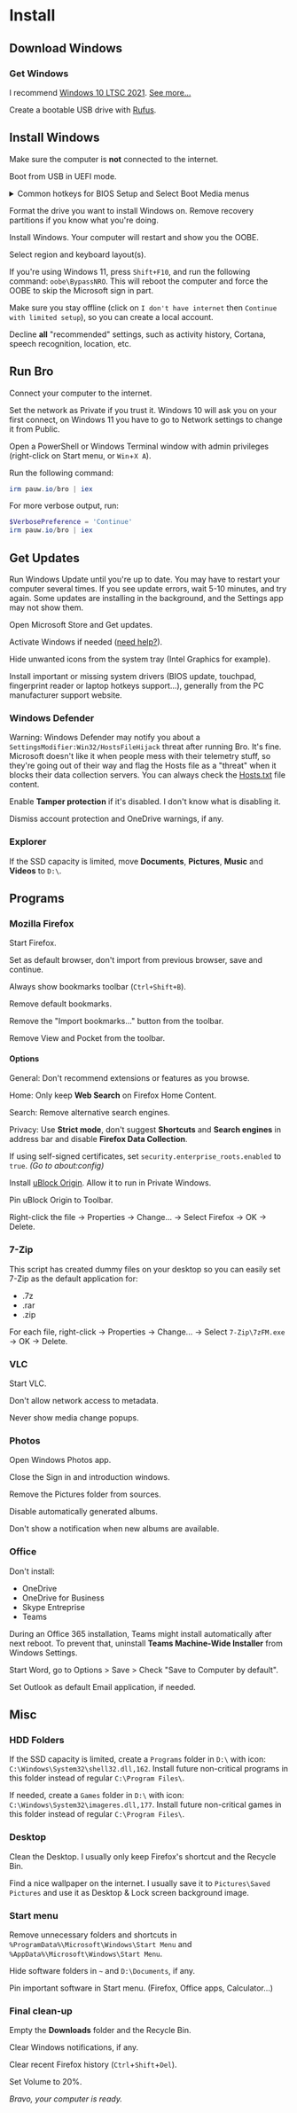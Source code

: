 # Install

## Download Windows

### Get Windows

I recommend [Windows 10 LTSC 2021](https://pauw.io/windows-10). [See more...](https://github.com/Pauwlo/Bro/blob/main/Docs/Get%20Windows.md)

Create a bootable USB drive with [Rufus](https://rufus.ie/).

## Install Windows

Make sure the computer is **not** connected to the internet.

Boot from USB in UEFI mode.

<details>
    <summary>Common hotkeys for BIOS Setup and Select Boot Media menus</summary>
  
    Brand  | BIOS Setup / Booting options | Select Boot Media
    ------ | ---------------------------- | -----------------
    Acer   | F2                           | F12 (if enabled in BIOS)
    Asus   | Del                          | F8
    Dell   | F12                          | N/A
    HP     | Esc F10                      | Esc F9
    Lenovo | F1, F2                       | F10, fn + F11, F12
    MSI    | Del                          | F11

    *See more [here](https://www.disk-image.com/faq-bootmenu.htm).*
</details>

Format the drive you want to install Windows on. Remove recovery partitions if you know what you're doing.

Install Windows. Your computer will restart and show you the OOBE.

Select region and keyboard layout(s).

If you're using Windows 11, press `Shift+F10`, and run the following command: `oobe\BypassNRO`. This will reboot the computer and force the OOBE to skip the Microsoft sign in part.

Make sure you stay offline (click on `I don't have internet` then `Continue with limited setup`), so you can create a local account.

Decline **all** "recommended" settings, such as activity history, Cortana, speech recognition, location, etc.

## Run Bro

Connect your computer to the internet.

Set the network as Private if you trust it. Windows 10 will ask you on your first connect, on Windows 11 you have to go to Network settings to change it from Public.

Open a PowerShell or Windows Terminal window with admin privileges (right-click on Start menu, or `Win`+`X A`).

Run the following command:

```powershell
irm pauw.io/bro | iex
```

For more verbose output, run:

```powershell
$VerbosePreference = 'Continue'
irm pauw.io/bro | iex
```

## Get Updates

Run Windows Update until you're up to date. You may have to restart your computer several times. If you see update errors, wait 5-10 minutes, and try again. Some updates are installing in the background, and the Settings app may not show them.

Open Microsoft Store and Get updates.

Activate Windows if needed ([need help?](https://github.com/massgravel/Microsoft-Activation-Scripts)).

Hide unwanted icons from the system tray (Intel Graphics for example).

Install important or missing system drivers (BIOS update, touchpad, fingerprint reader or laptop hotkeys support...), generally from the PC manufacturer support website.

### Windows Defender

Warning: Windows Defender may notify you about a `SettingsModifier:Win32/HostsFileHijack` threat after running Bro. It's fine. Microsoft doesn't like it when people mess with their telemetry stuff, so they're going out of their way and flag the Hosts file as a "threat" when it blocks their data collection servers. You can always check the [Hosts.txt](https://github.com/Pauwlo/Bro/blob/main/Stuff/Hosts.txt) file content.

Enable **Tamper protection** if it's disabled. I don't know what is disabling it.

Dismiss account protection and OneDrive warnings, if any.

### Explorer

If the SSD capacity is limited, move **Documents**, **Pictures**, **Music** and **Videos** to `D:\`.

## Programs

### Mozilla Firefox

Start Firefox.

Set as default browser, don't import from previous browser, save and continue.

Always show bookmarks toolbar (`Ctrl+Shift+B`).

Remove default bookmarks.

Remove the "Import bookmarks..." button from the toolbar.

Remove View and Pocket from the toolbar.

#### Options

General: Don't recommend extensions or features as you browse.

Home: Only keep **Web Search** on Firefox Home Content.

Search: Remove alternative search engines.

Privacy: Use **Strict mode**, don't suggest **Shortcuts** and **Search engines** in address bar and disable **Firefox Data Collection**.

If using self-signed certificates, set `security.enterprise_roots.enabled` to `true`. *(Go to about:config)*

Install [uBlock Origin](https://addons.mozilla.org/firefox/addon/ublock-origin/). Allow it to run in Private Windows.

Pin uBlock Origin to Toolbar.

Right-click the file -> Properties -> Change... -> Select Firefox -> OK -> Delete.

### 7-Zip

This script has created dummy files on your desktop so you can easily set 7-Zip as the default application for:

- .7z
- .rar
- .zip

For each file, right-click -> Properties -> Change... -> Select `7-Zip\7zFM.exe` -> OK -> Delete.

### VLC

Start VLC.

Don't allow network access to metadata.

Never show media change popups.

### Photos

Open Windows Photos app.

Close the Sign in and introduction windows.

Remove the Pictures folder from sources.

Disable automatically generated albums.

Don't show a notification when new albums are available.

### Office

Don't install:

- OneDrive
- OneDrive for Business
- Skype Entreprise
- Teams

During an Office 365 installation, Teams might install automatically after next reboot. To prevent that, uninstall **Teams Machine-Wide Installer** from Windows Settings.

Start Word, go to Options > Save > Check "Save to Computer by default".

Set Outlook as default Email application, if needed.

## Misc

### HDD Folders

If the SSD capacity is limited, create a `Programs` folder in `D:\` with icon: `C:\Windows\System32\shell32.dll,162`. Install future non-critical programs in this folder instead of regular `C:\Program Files\`.

If needed, create a `Games` folder in `D:\` with icon: `C:\Windows\System32\imageres.dll,177`. Install future non-critical games in this folder instead of regular `C:\Program Files\`.

### Desktop

Clean the Desktop. I usually only keep Firefox's shortcut and the Recycle Bin.

Find a nice wallpaper on the internet. I usually save it to `Pictures\Saved Pictures` and use it as Desktop & Lock screen background image.

### Start menu

Remove unnecessary folders and shortcuts in `%ProgramData%\Microsoft\Windows\Start Menu` and `%AppData%\Microsoft\Windows\Start Menu`.

Hide software folders in `~` and `D:\Documents`, if any.

Pin important software in Start menu. (Firefox, Office apps, Calculator...)

### Final clean-up

Empty the **Downloads** folder and the Recycle Bin.

Clear Windows notifications, if any.

Clear recent Firefox history (`Ctrl`+`Shift`+`Del`).

Set Volume to 20%.

*Bravo, your computer is ready.*

